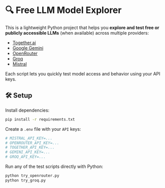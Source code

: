 # 🔍 Free LLM Model Explorer

This is a lightweight Python project that helps you **explore and test free or publicly accessible LLMs** (when available) across multiple providers:

- [Together.ai](https://www.together.ai/)
- [Google Gemini](https://ai.google.com/gemini/)
- [OpenRouter](https://openrouter.ai/)
- [Groq](https://groq.com/)
- [Mistral](https://mistral.ai/)

Each script lets you quickly test model access and behavior using your API keys.

## 🛠️ Setup

Install dependencies:

```bash
pip install -r requirements.txt
```

Create a `.env` file with your `API` keys:

```bash
# MISTRAL_API_KEY=...
# OPENROUTER_API_KEY=...
# TOGETHER_API_KEY=...
# GEMINI_API_KEY=...
# GROQ_API_KEY=...
```

Run any of the test scripts directly with Python:

```bash
python try_openrouter.py
python try_groq.py
```